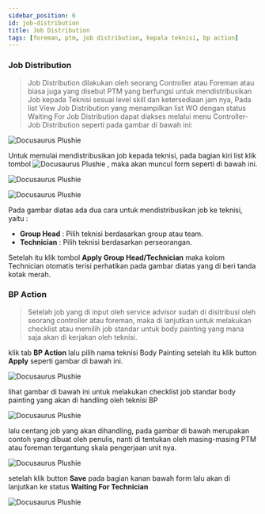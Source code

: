 ```yaml
---
sidebar_position: 6
id: job-distribution
title: Job Distribution
tags: [foreman, ptm, job distribution, kepala teknisi, bp action]
---
```


### Job Distribution

> Job Distribution dilakukan oleh seorang Controller atau Foreman atau biasa juga yang disebut PTM yang berfungsi untuk mendistribusikan Job kepada Teknisi sesuai level skill dan ketersediaan jam nya, Pada list View Job Distribution yang menampilkan list WO dengan status Waiting For Job Distribution dapat diakses melalui menu Controller-Job Distribution seperti pada gambar di bawah ini:

![Docusaurus Plushie](/img/body-painting/job-distribution/1.png)


Untuk memulai mendistribusikan job kepada teknisi, pada bagian kiri list klik tombol ![Docusaurus Plushie](/img/body-painting/job-distribution/tigatitik.png) , maka akan muncul form seperti di bawah ini.

![Docusaurus Plushie](/img/body-painting/job-distribution/2.png)

![Docusaurus Plushie](/img/body-painting/job-distribution/3.png)

Pada gambar diatas ada dua cara untuk mendistribusikan job ke teknisi, yaitu :
- **Group Head** : Pilih teknisi berdasarkan group atau team.
- **Technician** : Pilih teknisi berdasarkan perseorangan.

Setelah itu klik tombol **Apply Group Head/Technician** maka kolom Technician otomatis terisi perhatikan pada gambar diatas yang di beri tanda kotak merah.

### BP Action

> Setelah job yang di input oleh service advisor sudah di disitribusi oleh seorang controller atau foreman, maka di lanjutkan untuk melakukan checklist atau memilih job standar untuk body painting yang mana saja akan di kerjakan oleh teknisi.

klik tab **BP Action** lalu pilih nama teknisi Body Painting setelah itu klik button **Apply** seperti gambar di bawah ini.

![Docusaurus Plushie](/img/body-painting/job-distribution/4.png)

lihat gambar di bawah ini untuk melakukan checklist job standar body painting yang akan di handling oleh teknisi BP

![Docusaurus Plushie](/img/body-painting/job-distribution/6.png)

lalu centang job yang akan dihandling, pada gambar di bawah merupakan contoh yang dibuat oleh penulis, nanti di tentukan oleh masing-masing PTM atau foreman tergantung skala pengerjaan unit nya.

![Docusaurus Plushie](/img/body-painting/job-distribution/7.png)

setelah klik button **Save** pada bagian kanan bawah form lalu akan di lanjutkan ke status **Waiting For Technician** 


![Docusaurus Plushie](/img/body-painting/job-distribution/8.png)